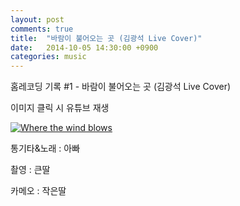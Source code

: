 ```yaml
---
layout: post
comments: true
title:  "바람이 불어오는 곳 (김광석 Live Cover)"
date:   2014-10-05 14:30:00 +0900
categories: music
---
```

홈레코딩 기록 #1 - 바람이 불어오는 곳 (김광석 Live Cover)

이미지 클릭 시 유튜브 재생

[![Where the wind blows](http://img.youtube.com/vi/wt2GQ0ClM3M/0.jpg)](https://www.youtube.com/watch?v=wt2GQ0ClM3M "Where the wind blows")

통기타&노래 : 아빠

촬영 : 큰딸

카메오 : 작은딸
